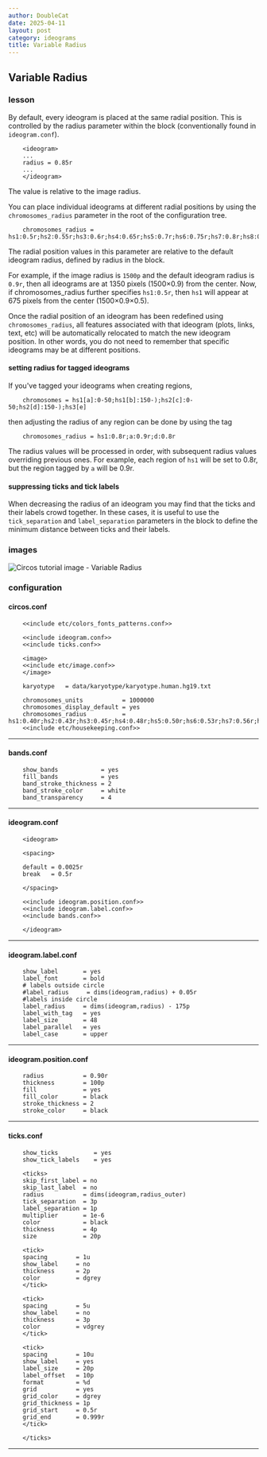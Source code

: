 ```yaml
---
author: DoubleCat
date: 2025-04-11
layout: post
category: ideograms
title: Variable Radius
---
```


## Variable Radius
### lesson
By default, every ideogram is placed at the same radial position. This is
controlled by the radius parameter within the <ideogram> block (conventionally
found in `ideogram.conf`).

```    
    <ideogram>
    ...
    radius = 0.85r
    ...
    </ideogram>
```
The value is relative to the image radius.

You can place individual ideograms at different radial positions by using the
`chromosomes_radius` parameter in the root of the configuration tree.

```    
    chromosomes_radius = hs1:0.5r;hs2:0.55r;hs3:0.6r;hs4:0.65r;hs5:0.7r;hs6:0.75r;hs7:0.8r;hs8:0.85r;hs9:0.9r;hs10:0.95r
```
The radial position values in this parameter are relative to the default
ideogram radius, defined by radius in the <ideogram> block.

For example, if the image radius is `1500p` and the default ideogram radius is
`0.9r`, then all ideograms are at 1350 pixels (1500×0.9) from the center. Now,
if chromosomes_radius further specifies `hs1:0.5r`, then `hs1` will appear at
675 pixels from the center (1500×0.9×0.5).

Once the radial position of an ideogram has been redefined using
`chromosomes_radius`, all features associated with that ideogram (plots,
links, text, etc) will be automatically relocated to match the new ideogram
position. In other words, you do not need to remember that specific ideograms
may be at different positions.

#### setting radius for tagged ideograms
If you've tagged your ideograms when creating regions,

```    
    chromosomes = hs1[a]:0-50;hs1[b]:150-);hs2[c]:0-50;hs2[d]:150-);hs3[e]
```
then adjusting the radius of any region can be done by using the tag

```    
    chromosomes_radius = hs1:0.8r;a:0.9r;d:0.8r
```
The radius values will be processed in order, with subsequent radius values
overriding previous ones. For example, each region of `hs1` will be set to
0.8r, but the region tagged by `a` will be 0.9r.

#### suppressing ticks and tick labels
When decreasing the radius of an ideogram you may find that the ticks and
their labels crowd together. In these cases, it is useful to use the
`tick_separation` and `label_separation` parameters in the <ticks> block to
define the minimum distance between ticks and their labels.
### images
![Circos tutorial image - Variable
Radius](/documentation/tutorials/ideograms/variable_radius/img/01.png)
### configuration
#### circos.conf
```    
    <<include etc/colors_fonts_patterns.conf>>
    
    <<include ideogram.conf>>
    <<include ticks.conf>>
    
    <image>
    <<include etc/image.conf>>
    </image>
    
    karyotype   = data/karyotype/karyotype.human.hg19.txt
    
    chromosomes_units           = 1000000
    chromosomes_display_default = yes
    chromosomes_radius          = hs1:0.40r;hs2:0.43r;hs3:0.45r;hs4:0.48r;hs5:0.50r;hs6:0.53r;hs7:0.56r;hs8:0.58r;hs9:0.61r;hs10:0.63r;hs11:0.66r;hs12:0.69r;hs13:0.71r;hs14:0.74r;hs15:0.77r;hs16:0.79r;hs17:0.82r;hs18:0.84r;hs19:0.87r;hs20:0.90r;hs21:0.92r;hs22:0.95r;hsX:0.97r;hsY:1.00r
    <<include etc/housekeeping.conf>>
```
  

* * *

#### bands.conf
```    
    show_bands            = yes
    fill_bands            = yes
    band_stroke_thickness = 2
    band_stroke_color     = white
    band_transparency     = 4
```
  

* * *

#### ideogram.conf
```    
    <ideogram>
    
    <spacing>
    
    default = 0.0025r
    break   = 0.5r
    
    </spacing>
    
    <<include ideogram.position.conf>>
    <<include ideogram.label.conf>>
    <<include bands.conf>>
    
    </ideogram>
``````
  

* * *

#### ideogram.label.conf
```    
    show_label       = yes
    label_font       = bold
    # labels outside circle
    #label_radius     = dims(ideogram,radius) + 0.05r
    #labels inside circle
    label_radius     = dims(ideogram,radius) - 175p
    label_with_tag   = yes
    label_size       = 48
    label_parallel   = yes
    label_case       = upper
```
  

* * *

#### ideogram.position.conf
```    
    radius           = 0.90r
    thickness        = 100p
    fill             = yes
    fill_color       = black
    stroke_thickness = 2
    stroke_color     = black
```
  

* * *

#### ticks.conf
```    
    show_ticks          = yes
    show_tick_labels    = yes
    
    <ticks>
    skip_first_label = no
    skip_last_label  = no
    radius           = dims(ideogram,radius_outer)
    tick_separation  = 3p
    label_separation = 1p
    multiplier       = 1e-6
    color            = black
    thickness        = 4p
    size             = 20p
    
    <tick>
    spacing        = 1u
    show_label     = no
    thickness      = 2p
    color          = dgrey
    </tick>
    
    <tick>
    spacing        = 5u
    show_label     = no
    thickness      = 3p
    color          = vdgrey
    </tick>
    
    <tick>
    spacing        = 10u
    show_label     = yes
    label_size     = 20p
    label_offset   = 10p
    format         = %d
    grid           = yes
    grid_color     = dgrey
    grid_thickness = 1p
    grid_start     = 0.5r
    grid_end       = 0.999r
    </tick>
    
    </ticks>
```
  

* * *
